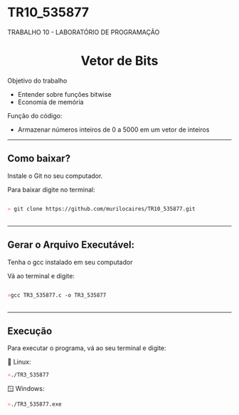 # TR10_535877
TRABALHO 10 - LABORATÓRIO DE PROGRAMAÇÃO
<h1 align="center"> Vetor de Bits</h1>

<p style="font-size: 14px">
    Objetivo do trabalho
     <ul>
        <li>Entender sobre funções bitwise</li>
        <li>Economia de memória</li>
    </ul>
    Função do código:
    <ul>
        <li>Armazenar números inteiros de 0 a 5000 em um vetor de inteiros</li>
    </ul>   
</p>

<hr>
<h2>Como baixar?</h2>
<p>Instale o Git no seu computador.</p>
<p>Para baixar digite no terminal:</p>

<code>
<span style="color: tomato">»</span> git clone https://github.com/murilocaires/TR10_535877.git
</code>
<br>

<hr>

<h2>Gerar o Arquivo Executável: </h2>
<p>Tenha o gcc instalado em seu computador </p>
<p>Vá ao terminal e digite: </p>


<code>
<span style="color: tomato">»</span>gcc TR3_535877.c -o TR3_535877
</code>

<br>

<hr>
<h2>Execução</h2>
<p>Para executar o programa, vá ao seu terminal e digite:</p>
🐧 Linux: <br>
<code>
<span style="color: tomato">»</span>./TR3_535877</code>

🪟 Windows: <br>
<code>
<span style="color: tomato">»</span>./TR3_535877.exe 
</code>
